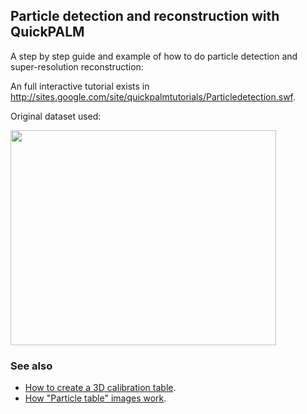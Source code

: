 ## Particle detection and reconstruction with QuickPALM ##

A step by step guide and example of how to do particle detection and super-resolution reconstruction:

An full interactive tutorial exists in http://sites.google.com/site/quickpalmtutorials/Particledetection.swf.

Original dataset used:

<a href='http://www.youtube.com/watch?feature=player_embedded&v=VySf_3zzNY4' target='_blank'><img src='http://img.youtube.com/vi/VySf_3zzNY4/0.jpg' width='425' height=344 /></a>

### See also ###
  * [How to create a 3D calibration table](Tutorial_Create_3D_calibration_table.md).
  * [How "Particle table" images work](Tutorial_Particle_table.md).